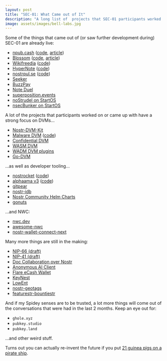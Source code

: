 ```yaml
---
layout: post
title: "SEC-01: What Came out of It"
description: "A long list of  projects that SEC-01 participants worked on."
image: assets/images/bell-labs.jpg
---
```


Some of the things that came out of (or saw further development during) SEC-01 are already live:

- [npub.cash](https://npub.cash/) ([code](https://github.com/cashubtc/npubcash-server), [article](https://yakihonne.com/article/naddr1qvzqqqr4gupzpk9zcvljutln482072j4j0eatfv7j9nl5h0dqc7sujvfzamxz8svqq2hx733vdfngefjvatygwtyde555wpdga95utj9ftv))
- [Blossom](https://blossom.hzrd149.com/) ([code](https://github.com/hzrd149/blossom), [article](https://habla.news/u/hzrd149.com/blossom-drive))
- [Wikifreedia](https://wikifreedia.xyz/) ([code](https://github.com/pablof7z/wiki))
- [HyperNote](https://www.hypernote.club/) ([code](https://github.com/futurepaul/hypernote/))
- [nostrpul.se](https://nostrpul.se/) ([code](https://github.com/sandwichfarm/nostrpul.se))
- [Seeker](https://www.getseeker.io/)
- [BuzzPay](https://pos.albylabs.com/)
- [Note Duel](https://noteduel.com/)
- [superposition.events](https://superposition.events/)
- [noStrudel on StartOS](https://github.com/hzrd149/nostrudel-startos)
- [nsecBunker on StartOS](https://github.com/hzrd149/nsecbunker-startos)

A lot of the projects that participants worked on or came up with have a strong
focus on DVMs...

- [Nostr-DVM-Kit](https://github.com/nourspace/nostr-dvm-kit)
- [Malware DVM](https://malware.dvms.app/) ([code](https://github.com/sebdeveloper6952/malware.dvms.app))
- [Confidential DVM](https://ungovernable.tech/)
- [WASM DVM](https://github.com/benthecarman/wasm-dvm/)
- [WADM DVM plugins](https://github.com/benthecarman/wasm-plugins/)
- [Go-DVM](https://github.com/sebdeveloper6952/godvm)

...as well as developer tooling...

- [nostrocket](https://nostrocket.org/) ([code](https://github.com/nostrocket))
- [alphaama v3](https://wip.alphaama.com/) ([code](https://github.com/eskema/alphaama/tree/v3))
- [gitpear](https://github.com/dzdidi/gitpear)
- [nostr-idb](https://github.com/hzrd149/nostr-idb)
- [Nostr Community Helm Charts](https://github.com/nostr-community/helm-charts)
- [gonuts](https://github.com/elnosh/gonuts)

...and NWC:

- [nwc.dev](https://nwc.dev/)
- [awesome-nwc](https://github.com/getAlby/awesome-nwc/)
- [nostr-wallet-connect-next](https://github.com/getAlby/nostr-wallet-connect-next)

Many more things are still in the making:

- [NIP-66 (draft)](https://github.com/nostr-protocol/nips/pull/230)
- [NIP-41 (draft)](https://github.com/nostr-protocol/nips/pull/1032)
- [Doc Collaboration over Nostr](https://collab-lemon.vercel.app/)
- [Anonymous AI Client](https://github.com/zkSNACKs/WalletWasabi/pull/12322)
- [Flare eCash Wallet](https://github.com/zmeyer44/flare/tree/main/app/wallet)
- [KeyNest](https://github.com/gzuuus/keynest)
- [LowEnt](https://github.com/gzuuus/lowent)
- [nostr-geotags](https://github.com/sandwichfarm/nostr-geotags)
- [featurestr-bountiestr](https://github.com/sebdeveloper6952/featurestr-bountiestr)

And if my Spidey senses are to be
trusted, a lot more things will come out of the conversations that were had in
the last 2 months. Keep an eye out for:

- `ghole.xyz`
- `pubkey.studio`
- `pubkey.land`

...and other weird stuff.

Turns out you can actually re-invent the future if you put [21 guinea pigs on a
pirate ship](/2024/03/20/what-was-SEC-01.html).
